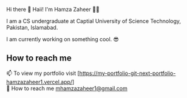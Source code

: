 Hi there 👋
Haii! I'm Hamza Zaheer 👋🏽

I am a CS undergraduate at Captial University of Science Technology, Pakistan, Islamabad.




I am currently working on something cool. :sunglasses:  </br>

## How to reach me
📫 To view my portfolio visit [https://my-portfolio-git-next-portfolio-hamzazaheer1.vercel.app/] </br>
:link: How to reach me mhamzazaheer1@gmail.com

<!---
Hamzazaheer1/Hamzazaheer1 is a ✨ special ✨ repository because its `README.md` (this file) appears on your GitHub profile.
You can click the Preview link to take a look at your changes.
- 👀 I’m interested in ...
- 🌱 I’m currently learning ...
- 💞️ I’m looking to collaborate on ...
--->
